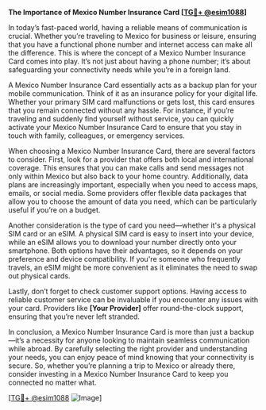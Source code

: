 **The Importance of Mexico Number Insurance Card [[TG💪+ @esim1088](https://t.me/s/esim1088)]**

In today’s fast-paced world, having a reliable means of communication is crucial. Whether you’re traveling to Mexico for business or leisure, ensuring that you have a functional phone number and internet access can make all the difference. This is where the concept of a Mexico Number Insurance Card comes into play. It’s not just about having a phone number; it’s about safeguarding your connectivity needs while you’re in a foreign land.

A Mexico Number Insurance Card essentially acts as a backup plan for your mobile communication. Think of it as an insurance policy for your digital life. Whether your primary SIM card malfunctions or gets lost, this card ensures that you remain connected without any hassle. For instance, if you’re traveling and suddenly find yourself without service, you can quickly activate your Mexico Number Insurance Card to ensure that you stay in touch with family, colleagues, or emergency services.

When choosing a Mexico Number Insurance Card, there are several factors to consider. First, look for a provider that offers both local and international coverage. This ensures that you can make calls and send messages not only within Mexico but also back to your home country. Additionally, data plans are increasingly important, especially when you need to access maps, emails, or social media. Some providers offer flexible data packages that allow you to choose the amount of data you need, which can be particularly useful if you’re on a budget.

Another consideration is the type of card you need—whether it's a physical SIM card or an eSIM. A physical SIM card is easy to insert into your device, while an eSIM allows you to download your number directly onto your smartphone. Both options have their advantages, so it depends on your preference and device compatibility. If you're someone who frequently travels, an eSIM might be more convenient as it eliminates the need to swap out physical cards.

Lastly, don’t forget to check customer support options. Having access to reliable customer service can be invaluable if you encounter any issues with your card. Providers like **[Your Provider]** offer round-the-clock support, ensuring that you’re never left stranded.

In conclusion, a Mexico Number Insurance Card is more than just a backup—it’s a necessity for anyone looking to maintain seamless communication while abroad. By carefully selecting the right provider and understanding your needs, you can enjoy peace of mind knowing that your connectivity is secure. So, whether you’re planning a trip to Mexico or already there, consider investing in a Mexico Number Insurance Card to keep you connected no matter what.

[[TG💪+ @esim1088](https://t.me/s/esim1088) ![Image](https://i.postimg.cc/Y0z9fWf4/image.png)]